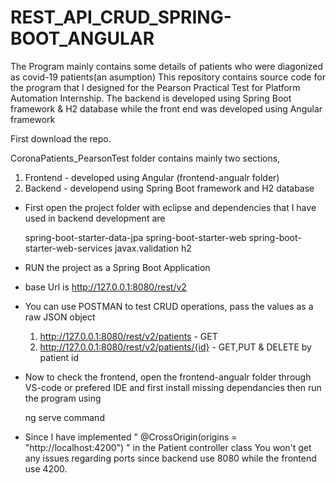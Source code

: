 # REST_API_CRUD_SPRING-BOOT_ANGULAR

The Program mainly contains some details of patients who were diagonized as covid-19 patients(an asumption)
This repository contains source code for the program that I designed for the Pearson Practical Test for Platform Automation Internship. 
The backend is developed using Spring Boot framework &amp; H2 database while the front end was developed using Angular framework

First download the repo.

CoronaPatients_PearsonTest folder contains mainly two sections,

1) Frontend - developed using Angular (frontend-angualr folder)
2) Backend - developend using Spring Boot framework and H2 database

* First open the project folder with eclipse and dependencies that I have used in backend development are 

    spring-boot-starter-data-jpa
    spring-boot-starter-web
    spring-boot-starter-web-services
    javax.validation
    h2

* RUN the project as a Spring Boot Application
 
* base Url is http://127.0.0.1:8080/rest/v2
* You can use POSTMAN to test CRUD operations, pass the values as a raw JSON object

  1. http://127.0.0.1:8080/rest/v2/patients - GET
  2. http://127.0.0.1:8080/rest/v2/patients/{id} - GET,PUT & DELETE by patient id
  
* Now to check the frontend, open the frontend-angualr folder through VS-code or prefered IDE and 
first install missing dependancies then run the program using 

    ng serve command
    
* Since I have implemented " @CrossOrigin(origins = "http://localhost:4200") " in the Patient controller class
  You won't get any issues regarding ports since backend use 8080 while the frontend use 4200.
